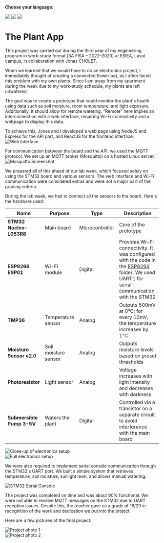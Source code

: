 **Choose your language:**  
<p>
  <a href="https://github.com/LennyLouis/ESIEA-3A_The-Plant-App_stm32/"><img src="https://img.shields.io/badge/lang-fr-blue.svg" /></a>
  <a href="https://github.com/LennyLouis/ESIEA-3A_The-Plant-App_stm32/blob/main/README.en.md"><img src="https://img.shields.io/badge/lang-en-red.svg" /></a>
  <a href="https://github.com/LennyLouis/ESIEA-3A_The-Plant-App_stm32/blob/main/README.es.md"><img src="https://img.shields.io/badge/lang-es-yellow.svg" /></a>
</p>

# The Plant App

This project was carried out during the third year of my engineering program in work-study format (3A FISA – 2022–2023) at ESIEA, Laval campus, in collaboration with Jonas CHOLET.

When we learned that we would have to do an electronics project, I immediately thought of creating a connected flower pot, as I often faced this problem with my own plants. Since I am away from my apartment during the week due to my work-study schedule, my plants are left unwatered.

The goal was to create a prototype that could monitor the plant's health using data such as soil moisture, room temperature, and light exposure. Additionally, it should allow for remote watering. "Remote" here implies an interconnection with a web interface, requiring Wi-Fi connectivity and a webpage to display this data.

To achieve this, Jonas and I developed a web page using NodeJS and Express for the API part, and ReactJS for the frontend interface.  
![Web Interface](.assets/img/IMG_4795.JPEG)

For communication between the board and the API, we used the MQTT protocol. We set up an MQTT broker (Mosquitto) on a hosted Linux server.  
![Mosquitto Screenshot](.assets/img/Mosquitto.png)

We prepared all of this ahead of our lab week, which focused solely on using the STM32 board and various sensors. The web interface and Wi-Fi communication were considered extras and were not a major part of the grading criteria.

During the lab week, we had to connect all the sensors to the board. Here's the hardware used:

| Name | Purpose | Type | Description |
|------|---------|------|-------------|
| **STM32 Nucleo-L053R8** | Main board | Microcontroller | Core of the prototype |
| **ESP8266 ESP01** | Wi-Fi module | Digital | Provides Wi-Fi connectivity. It was configured with the code in the [ESP8266](ESP8266/) folder. We used UART1 for serial communication with the STM32 |
| **TMP36** | Temperature sensor | Analog | Outputs 500mV at 0°C; for every 10mV, the temperature increases by 1°C |
| **Moisture Sensor v2.0** | Soil moisture sensor | Analog | Outputs moisture levels based on preset thresholds |
| **Photoresistor** | Light sensor | Analog | Voltage increases with light intensity and decreases with darkness |
| **Submersible Pump 3-5V** | Waters the plant | Digital | Controlled via a transistor on a separate circuit to avoid interference with the main board |

![Close-up of electronics setup](.assets/img/IMG_4789-2.jpeg)  
![Full electronics setup](.assets/img/IMG_4789.JPEG)

We were also required to implement serial console communication through the STM32's UART port. We built a simple system that retrieves temperature, soil moisture, sunlight level, and allows manual watering.

![STM32 Serial Console](.assets/img/IMG_4796.JPEG)

The project was completed on time and was about 90% functional. We were not able to receive MQTT messages on the STM32 due to UART reception issues. Despite this, the teacher gave us a grade of 18/20 in recognition of the work and dedication we put into the project.

Here are a few pictures of the final project:

![Project photo 1](.assets/img/IMG_4793.JPEG)  
![Project photo 2](.assets/img/IMG_4798.JPEG)